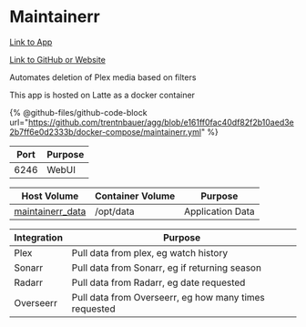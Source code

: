 # Maintainerr

[Link to App](http://maintainerr.lattemedia.tv/)

[Link to GitHub or Website](https://github.com/jorenn92/Maintainerr)

Automates deletion of Plex media based on filters

This app is hosted on Latte as a docker container

{% @github-files/github-code-block url="https://github.com/trentnbauer/agg/blob/e161ff0fac40df82f2b10aed3e2b7ff6e0d2333b/docker-compose/maintainerr.yml" %}

| Port | Purpose |
| ---- | ------- |
| 6246 | WebUI   |

| Host Volume                                                                          | Container Volume | Purpose          |
| ------------------------------------------------------------------------------------ | ---------------- | ---------------- |
| [maintainerr\_data](https://portainer.xfgn.dev/#!/8/docker/volumes/maintainerr_data) | /opt/data        | Application Data |

| Integration | Purpose                                               |
| ----------- | ----------------------------------------------------- |
| Plex        | Pull data from plex, eg watch history                 |
| Sonarr      | Pull data from Sonarr, eg if returning season         |
| Radarr      | Pull data from Radarr, eg date requested              |
| Overseerr   | Pull data from Overseerr, eg how many times requested |
